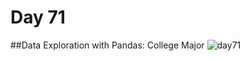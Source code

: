 # Day 71
##Data Exploration with Pandas: College Major
![day71](https://github.com/diorithaliti/Python/assets/74361197/c85c4069-bff8-47f2-80ed-bcc9d7d6e81d)
